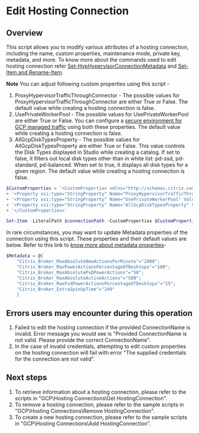 # Edit Hosting Connection
## Overview
This script allows you to modify various attributes of a hosting connection, including the name, custom properties, maintenance mode, private key, metadata, and more. 
To know more about the commands used to edit hosting connection refer [Set-HypHypervisorConnectionMetadata](https://developer-docs.citrix.com/en-us/citrix-virtual-apps-desktops-sdk/2206/Host/Set-HypHypervisorConnectionMetadata.html) and [Set-Item and Rename-Item](https://developer-docs.citrix.com/en-us/citrix-virtual-apps-desktops-sdk/current-release/HostService/about_HypHostSnapIn.html).

**Note**
You can adjust following custom properties using this script -
1. ProxyHypervisorTrafficThroughConnector - The possible values for ProxyHypervisorTrafficThroughConnector are either True or False. The default value while creating a hosting connection is false.
2. UsePrivateWorkerPool - The possible values for UsePrivateWorkerPool are either True or False. You can configure a [secure environment for GCP managed traffic](https://docs.citrix.com/en-us/citrix-daas/install-configure/connections/connection-gcp#create-a-secure-environment-for-gcp-managed-traffic) using both these properties. The default value while creating a hosting connection is false.
3. AllGcpDiskTypesProperty - The possible values for AllGcpDiskTypesProperty are either True or False. This value controls the Disk Types displayed in Studio while creating a catalog. If set to false, it filters out local disk types other than in white list: pd-ssd, pd-standard, pd-balanced. When set to true, it displays all disk types for a given region. The default value while creating a hosting connection is false.

```powershell
$CustomProperties = '<CustomProperties xmlns="http://schemas.citrix.com/2014/xd/machinecreation" xmlns:xsi="http://www.w3.org/2001/XMLSchema-instance">' `
+ '<Property xsi:type="StringProperty" Name="ProxyHypervisorTrafficThroughConnector" Value="' + $ProxyHypervisorTrafficThroughConnector + '" />'`
+ '<Property xsi:type="StringProperty" Name="UsePrivateWorkerPool" Value="' + $UsePrivateWorkerPool + '" />'`
+ '<Property xsi:type="StringProperty" Name="AllGcpDiskTypesProperty" Value="' + $AllGcpDiskTypesProperty + '" />'`
+ '</CustomProperties>'

Set-Item -LiteralPath $connectionPath -CustomProperties $CustomProperties -UserName $UserName -SecurePassword $SecureApplicationPassword

```

In rare circumstances, you may want to update Metadata properties of the connection using this script. These properties and their default values are below. Refer to this link to [know more about metadata properties](https://developer-docs.citrix.com/en-us/citrix-virtual-apps-desktops-sdk/1912/Broker/Get-BrokerHypervisorConnection.html#brokerhypervisorconnection-object)-
```powershell
$Metadata = @{
    "Citrix_Broker_MaxAbsoluteNewActionsPerMinute"="2000";
    "Citrix_Broker_MaxPowerActionsPercentageOfDesktops"="100";
    "Citrix_Broker_MaxAbsolutePvDPowerActions"="50";
    "Citrix_Broker_MaxAbsoluteActiveActions"="500";
    "Citrix_Broker_MaxPvdPowerActionsPercentageOfDesktops"="25";
    "Citrix_Broker_ExtraSpinUpTime"="240"
    }
```

## Errors users may encounter during this operation
1. Failed to edit the hosting connection if the provided ConnectionName is invalid. Error message you would see is "Provided ConnectionName is not valid. Please provide the correct ConnectionName".
2. In the case of invalid credentials, attempting to edit custom properties on the hosting connection will fail with error "The supplied credentials for the connection are not valid".

## Next steps
1. To retrieve information about a hosting connection, please refer to the scripts in "GCP\Hosting Connections\Get HostingConnection".
2. To remove a hosting connection, please refer to the sample scripts in "GCP\Hosting Connections\Remove HostingConnection".
3. To create a new hosting connection, please refer to the sample scripts in "GCP\Hosting Connections\Add HostingConnection".